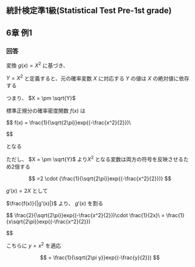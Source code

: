 ## 統計検定準1級(Statistical Test Pre-1st grade)
## 6章 例1
### 回答
変換 $g(x) = X^2$ に基づき、

 $Y = X^2$ と定義すると、元の確率変数 $X$ に対応する $Y$ の値は $X$ の絶対値に依存する

つまり、 $X = \pm \sqrt{Y}$ 

標準正規分の確率密度関数 $f(x)$ は

$$
f(x) = \frac{1}{\sqrt{2\pi}}exp{(-\frac{x^2}{2}})\\

$$

となる

ただし、 $X = \pm \sqrt{Y}$ より$X^2$ となる変数は両方の符号を反映させるため2倍する

$$
=2 \cdot {\frac{1}{\sqrt{2\pi}}exp{(-\frac{x^2}{2}})}
$$

$g'(x) = 2X$ として

$\frac{f(x)}{|g'(x)|}$ より、 $g'(x)$ を割る

$$
\frac{2}{\sqrt{2\pi}}exp{(-\frac{x^2}{2}})\cdot \frac{1}{2x}\\
= \frac{1}{x\sqrt{2\pi}}exp{(-\frac{x^2}{2}})

$$

こちらに $y=x^2$ を適応

$$
= \frac{1}{\sqrt{2\pi y}}exp{(-\frac{y}{2}})
$$